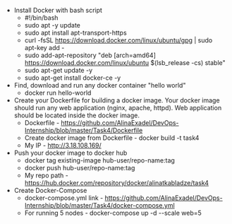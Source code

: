 * Install Docker with bash script
  * #!/bin/bash
  * sudo apt -y update
  * sudo apt install apt-transport-https
  * curl -fsSL https://download.docker.com/linux/ubuntu/gpg | sudo apt-key add -
  * sudo add-apt-repository "deb [arch=amd64] https://download.docker.com/linux/ubuntu  $(lsb_release -cs)  stable" 
  * sudo apt-get update -y
  * sudo apt-get install docker-ce -y
* Find, download and run any docker container "hello world" 
  * docker run hello-world
* Create your Dockerfile for building a docker image. Your docker image should run any web application (nginx, apache, httpd). Web application should be located inside the docker image. 
   * Dockerfile - https://github.com/AlinaExadel/DevOps-Internship/blob/master/Task4/Dockerfile
   * Create docker image from Dockerfile - docker build -t task4
   * My IP - http://3.18.108.169/
 * Push your docker image to docker hub
   * docker tag existing-image hub-user/repo-name:tag
   * docker push hub-user/repo-name:tag
   * My repo path - https://hub.docker.com/repository/docker/alinatkabladze/task4
 * Create Docker-Compose 
   * docker-compose.yml link - https://github.com/AlinaExadel/DevOps-Internship/blob/master/Task4/docker-compose.yml
   * For running 5 nodes - docker-compose up -d --scale web=5 

